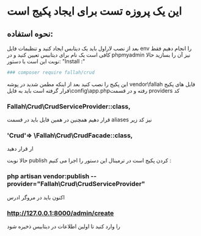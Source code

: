 # این یک پروزه تست برای ایجاد پکیج است

## نحوه استفاده:
بعد از نصب لاراول باید یک دیتابس ایجاد کنید و تنظیمات فایل env  را انجام دهیم
فقط کافی است یک نام برای دیتابیس تعیین کنید و در  phpmyadmin نیز آن را بسازید 
حالا نوبت این است با دستور: 
"Install :"
```bash
### composer require fallah/crud
```
این پکیج را نصب کنید  بعد از اینکه مطمن شدید در پوشه vendor\fallah فایل های پکیج  قرار گرفته است باید به فایل\config\app.phpرفته و در قسمت providers   کد 
### Fallah\Crud\CrudServiceProvider::class,
قرار دهیم همچنین در همین فایل باید در قسمت aliases نیز کد زیر 
### 'Crud'=> \Fallah\Crud\CrudFacade::class,
ار قرار دهید

حالا نوبت publish کردن پکیج است در ترمینال این  دستور  را اجرا می کنیم :
### php artisan vendor:publish --provider="Fallah\Crud\CrudServiceProvider"
اکنون باید در مروگر ادرس
### http://127.0.0.1:8000/admin/create
را وارد کنید تا اولین اطلاعات در دیتابیس ذخیره شود 

